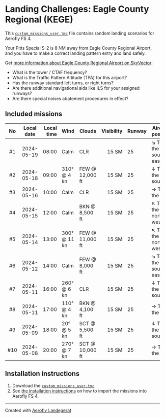 # Landing Challenges: Eagle County Regional (KEGE)

This [`custom_missions_user.tmc`](./custom_missions_user.tmc) file contains random landing scenarios for Aerofly FS 4.

Your Pitts Special S-2 is 8 NM away from Eagle County Regional Airport, and you have to make a correct landing pattern entry and land safely.

Get [more information about Eagle County Regional Airport on SkyVector](https://skyvector.com/airport/KEGE):

- What is the tower / CTAF frequency?
- What is the Traffic Pattern Altitude (TPA) for this airport?
- Has the runway standard left turns, or right turns?
- Are there additional navigational aids like ILS for your assigned runways?
- Are there special noises abatement procedures in effect?

## Included missions

| No  | Local date | Local time | Wind         | Clouds          | Visibility | Runway | Aircraft position    |
| :-: | ---------- | ---------: | ------------ | --------------- | ---------: | ------ | -------------------- |
| #1  | 2024-05-19 |      08:00 | Calm         | CLR             |      15 SM | 25     | ↘ To the south-east |
| #2  | 2024-05-18 |      09:00 | 310° @ 4 kn  | FEW @ 12,000 ft |      15 SM | 25     | ↓ To the south       |
| #3  | 2024-05-16 |      10:00 | Calm         | CLR             |      15 SM | 25     | → To the east        |
| #4  | 2024-05-15 |      12:00 | Calm         | BKN @ 8,500 ft  |      15 SM | 25     | ↖ To the north-west |
| #5  | 2024-05-14 |      13:00 | 300° @ 11 kn | FEW @ 11,000 ft |      15 SM | 25     | ↖ To the north-west |
| #6  | 2024-05-12 |      14:00 | Calm         | FEW @ 8,000 ft  |      15 SM | 25     | ↘ To the south-east |
| #7  | 2024-05-11 |      16:00 | 260° @ 6 kn  | CLR             |      15 SM | 25     | ↓ To the south       |
| #8  | 2024-05-11 |      17:00 | 110° @ 4 kn  | BKN @ 4,100 ft  |      15 SM | 25     | → To the east        |
| #9  | 2024-05-09 |      18:00 | 20° @ 5 kn   | SCT @ 5,500 ft  |      15 SM | 25     | ↓ To the south       |
| #10 | 2024-05-08 |      20:00 | 270° @ 7 kn  | SCT @ 10,000 ft |      15 SM | 25     | → To the east        |

## Installation instructions

1. Download the [`custom_missions_user.tmc`](./custom_missions_user.tmc)
2. See [the installation instructions](https://fboes.github.io/aerofly-missions/docs/generic-installation.html) on how to import the missions into Aerofly FS 4.

---

Created with [Aerofly Landegerät](https://github.com/fboes/aerofly-patterns)
